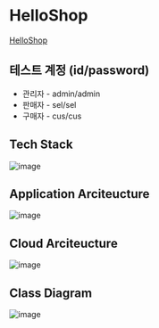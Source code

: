 # HelloShop
[HelloShop](http://ydhshop.shop/)

## 테스트 계정 (id/password)
- 관리자 - admin/admin
- 판매자 - sel/sel
- 구매자 - cus/cus

## Tech Stack
![image](https://user-images.githubusercontent.com/53700256/116580430-54316a80-a94e-11eb-9a5d-bedf5e87bbc6.png)

## Application Arciteucture
![image](https://user-images.githubusercontent.com/53700256/116580513-67443a80-a94e-11eb-9ef2-99f7982bcd5e.png)

## Cloud Arciteucture
![image](https://user-images.githubusercontent.com/53700256/116580636-82af4580-a94e-11eb-8e7e-3e8644fa9757.png)

## Class Diagram
![image](https://user-images.githubusercontent.com/53700256/116580699-935fbb80-a94e-11eb-88fe-db72b41cf67f.png)





